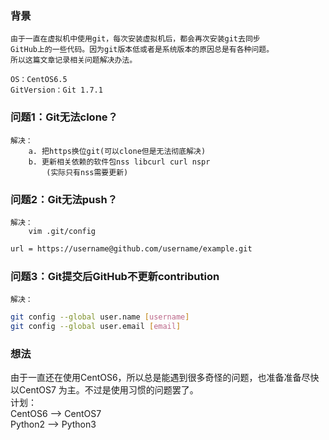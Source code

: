 ### 背景
    由于一直在虚拟机中使用git，每次安装虚拟机后，都会再次安装git去同步
    GitHub上的一些代码。因为git版本低或者是系统版本的原因总是有各种问题。
    所以这篇文章记录相关问题解决办法。
  
    OS：CentOS6.5
    GitVersion：Git 1.7.1

### 问题1：Git无法clone？
    解决：
        a. 把https换位git(可以clone但是无法彻底解决)
        b. 更新相关依赖的软件包nss libcurl curl nspr
            (实际只有nss需要更新)
    
### 问题2：Git无法push？
    解决：
        vim .git/config
```bash
url = https://username@github.com/username/example.git
```

### 问题3：Git提交后GitHub不更新contribution
    解决：
```bash
git config --global user.name [username]
git config --global user.email [email]
```

### 想法
由于一直还在使用CentOS6，所以总是能遇到很多奇怪的问题，也准备准备尽快以CentOS7
为主。不过是使用习惯的问题罢了。  
计划：  
CentOS6 --> CentOS7  
Python2 --> Python3

